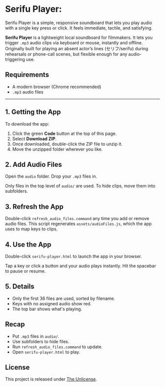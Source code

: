 # Serifu Player:

Serifu Player is a simple, responsive soundboard that lets you play audio with a single key press or click. It feels immediate, tactile, and satisfying.

**Serifu Player** is a lightweight local soundboard for filmmakers. It lets you trigger `.mp3` audio clips via keyboard or mouse, instantly and offline. Originally built for playing an absent actor’s lines (セリフ/serifu) during rehearsals or phone-call scenes, but flexible enough for any audio-triggering use.

## Requirements

- A modern browser (Chrome recommended)
- `.mp3` audio files

---

## 1. Getting the App

To download the app:

1. Click the green **Code** button at the top of this page.
2. Select **Download ZIP**.
3. Once downloaded, double-click the ZIP file to unzip it.
4. Move the unzipped folder wherever you like.

## 2. Add Audio Files

Open the `audio` folder. Drop your `.mp3` files in.

Only files in the top level of `audio/` are used. To hide clips, move them into subfolders.

## 3. Refresh the App

Double-click `refresh_audio_files.command` any time you add or remove audio files.
This script regenerates `assets/audioFiles.js`, which the app uses to map keys to clips.

## 4. Use the App

Double-click `serifu-player.html` to launch the app in your browser.

Tap a key or click a button and your audio plays instantly. Hit the spacebar to pause or resume.

## 5. Details

- Only the first 36 files are used, sorted by filename.
- Keys with no assigned audio show red.
- The top bar shows what's playing.

## Recap

- Put `.mp3` files in `audio/`.
- Use subfolders to hide files.
- Run `refresh_audio_files.command` to update.
- Open `serifu-player.html` to play.

## License

This project is released under [The Unlicense](http://unlicense.org/).
